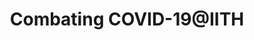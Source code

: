 ---
layout: post
issue: Issue 2, April 2020 
title: Combating COVID-19@IITH
event_date: 01-04-2020
categories: newsletter
img: issue2.jpeg
link: 
---